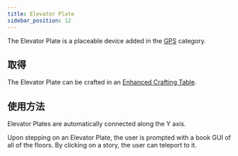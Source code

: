 ```yaml
---
title: Elevator Plate
sidebar_position: 12
---
```


The Elevator Plate is a placeable device added in the [GPS](GPS.md) category.

## 取得

The Elevator Plate can be crafted in an [Enhanced Crafting Table](../Basic-Machines/Enhanced-Crafting-Table.md).

## 使用方法

Elevator Plates are automatically connected along the Y axis.

Upon stepping on an Elevator Plate, the user is prompted with a book GUI of all of the floors. By clicking on a story, the user can teleport to it.
